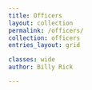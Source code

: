 ```yaml
---
title: Officers
layout: collection
permalink: /officers/
collection: officers
entries_layout: grid

classes: wide
author: Billy Rick

---
```


